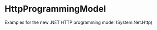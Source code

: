 HttpProgrammingModel
====================

Examples for the new .NET HTTP programming model (System.Net.Http)
